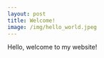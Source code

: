 ```yaml
---
layout: post
title: Welcome!
image: /img/hello_world.jpeg
---
```


Hello, welcome to my website!   

